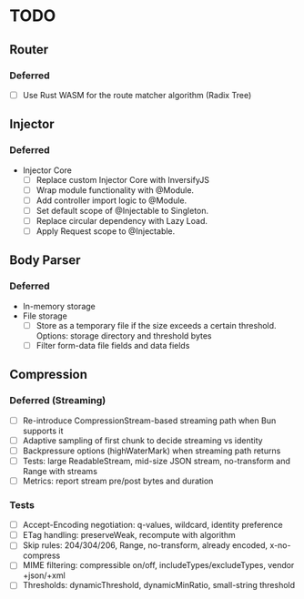 # TODO

## Router
### Deferred
  - [ ] Use Rust WASM for the route matcher algorithm (Radix Tree)

## Injector
### Deferred
- Injector Core
  - [ ] Replace custom Injector Core with InversifyJS
  - [ ] Wrap module functionality with @Module.
  - [ ] Add controller import logic to @Module.
  - [ ] Set default scope of @Injectable to Singleton.
  - [ ] Replace circular dependency with Lazy Load.
  - [ ] Apply Request scope to @Injectable.

## Body Parser
### Deferred
- In-memory storage
- File storage
  - [ ] Store as a temporary file if the size exceeds a certain threshold. Options: storage directory and threshold bytes
  - [ ] Filter form-data file fields and data fields

## Compression
### Deferred (Streaming)
- [ ] Re-introduce CompressionStream-based streaming path when Bun supports it
- [ ] Adaptive sampling of first chunk to decide streaming vs identity
- [ ] Backpressure options (highWaterMark) when streaming path returns
- [ ] Tests: large ReadableStream, mid-size JSON stream, no-transform and Range with streams
- [ ] Metrics: report stream pre/post bytes and duration

### Tests
- [ ] Accept-Encoding negotiation: q-values, wildcard, identity preference
- [ ] ETag handling: preserveWeak, recompute with algorithm
- [ ] Skip rules: 204/304/206, Range, no-transform, already encoded, x-no-compress
- [ ] MIME filtering: compressible on/off, includeTypes/excludeTypes, vendor +json/+xml
- [ ] Thresholds: dynamicThreshold, dynamicMinRatio, small-string threshold
